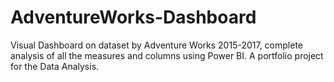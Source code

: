 # AdventureWorks-Dashboard
Visual Dashboard on dataset by Adventure Works 2015-2017, complete analysis of all the measures and columns using Power BI. A portfolio project for the Data Analysis.
